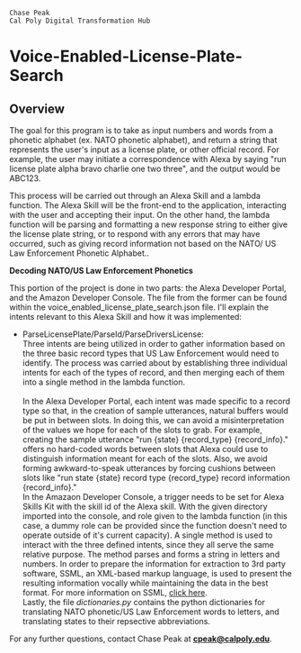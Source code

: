 ```                                                                                
Chase Peak                                                                         
Cal Poly Digital Transformation Hub                                                
```                                                                                

# Voice-Enabled-License-Plate-Search                                               

## Overview                                                                        

The goal for this program is to take as input numbers and words from a phonetic alphabet (ex. NATO phonetic alphabet), and return a string that represents the user's input as a license plate, or other official record. For example, the user may initiate a correspondence with Alexa by saying "run license plate alpha bravo charlie one two three", and the output would be ABC123.

This process will be carried out through an Alexa Skill and a lambda function.  The Alexa Skill will be the front-end to the application, interacting with the user and accepting their input. On the other hand, the lambda function will be parsing and formatting a new response string to either give the license plate string, or to respond with any errors that may have occurred, such as giving record information not based on the NATO/ US Law Enforcement Phonetic Alphabet..

**Decoding NATO/US Law Enforcement Phonetics**                                     

This portion of the project is done in two parts: the Alexa Developer Portal, and the Amazon Developer Console. The file from the former can be found within the voice\_enabled\_license\_plate\_search.json file. I'll explain the intents relevant to this Alexa Skill and how it was implemented:

- ParseLicensePlate/ParseId/ParseDriversLicense:
\
Three intents are being utilized in order to gather information based on the three basic record types that US Law Enforcement would need to identify. The process was carried about by establishing three individual intents for each of the types of record, and then merging each of them into a single method in the lambda function.                        
\
In the Alexa Developer Portal, each intent was made specific to a record type so that, in the creation of sample utterances, natural buffers would be put in between slots. In doing this, we can avoid a misinterpretation of the values we hope for each of the slots to grab. For example, creating the sample utterance "run {state} {record\_type} {record\_info}." offers no hard-coded words between slots that Alexa could use to distinguish information meant for each of the slots. Also, we avoid forming awkward-to-speak utterances by forcing cushions between slots like "run state {state} record type {record\_type} record information {record\_info}."
\
In the Amazaon Developer Console, a trigger needs to be set for Alexa Skills Kit with the skill id of the Alexa skill. With the given directory imported into the console, and role given to the lambda function (in this case, a dummy role can be provided since the function doesn't need to operate outside of it's current capacity). A single method is used to interact with the three defined intents, since they all serve the same relative purpose. The method parses and forms a string in letters and numbers. In order to prepare the information for extraction to 3rd party software, SSML, an XML-based markup language, is used to present the resulting information vocally while maintaining the data in the best format. For more information on SSML, [click here](https://developer.amazon.com/docs/custom-skills/speech-synthesis-markup-language-ssml-reference.html).
\
Lastly, the file *dictionaries.py* contains the python dictionaries for translating NATO phonetic/US Law Enforcement words to letters, and translating states to their repsective abbreviations.

For any further questions, contact Chase Peak at **cpeak@calpoly.edu**.
